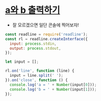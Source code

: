 # [a와 b 출력하기](https://school.programmers.co.kr/learn/courses/30/lessons/181951)
- 잘 모르겠으면 일단 콘솔에 찍어보자!

```js
const readline = require('readline');
const rl = readline.createInterface({
  input: process.stdin,
  output: process.stdout,
});

let input = [];

rl.on('line', function (line) {
  input = line.split(' ');
}).on('close', function () {
  console.log('a = ' + Number(input[0]));
  console.log('b = ' + Number(input[1]));
});
```